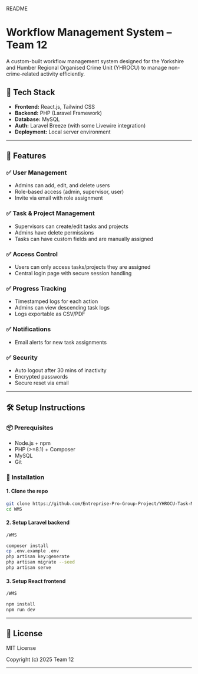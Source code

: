 README


# Workflow Management System – Team 12

A custom-built workflow management system designed for the Yorkshire and Humber Regional Organised Crime Unit (YHROCU) to manage non-crime-related activity efficiently.

## 🔧 Tech Stack

- **Frontend:** React.js, Tailwind CSS
- **Backend:** PHP (Laravel Framework)
- **Database:** MySQL
- **Auth:** Laravel Breeze (with some Livewire integration)
- **Deployment:** Local server environment

---

## 🚀 Features

### ✅ User Management
- Admins can add, edit, and delete users
- Role-based access (admin, supervisor, user)
- Invite via email with role assignment

### ✅ Task & Project Management
- Supervisors can create/edit tasks and projects
- Admins have delete permissions
- Tasks can have custom fields and are manually assigned

### ✅ Access Control
- Users can only access tasks/projects they are assigned
- Central login page with secure session handling

### ✅ Progress Tracking
- Timestamped logs for each action
- Admins can view descending task logs
- Logs exportable as CSV/PDF

### ✅ Notifications
- Email alerts for new task assignments

### ✅ Security
- Auto logout after 30 mins of inactivity
- Encrypted passwords
- Secure reset via email

---

## 🛠️ Setup Instructions

### 📦 Prerequisites
- Node.js + npm
- PHP (>=8.1) + Composer
- MySQL
- Git

### 🚚 Installation

#### 1. Clone the repo
```bash
git clone https://github.com/Entreprise-Pro-Group-Project/YHROCU-Task-Managment-System.git
cd WMS
```

#### 2. Setup Laravel backend
```bash
/WMS

composer install
cp .env.example .env
php artisan key:generate
php artisan migrate --seed
php artisan serve
```

#### 3. Setup React frontend
```bash
/WMS

npm install
npm run dev
```

---


## 📄 License

MIT License 

Copyright (c) 2025 Team 12

---

